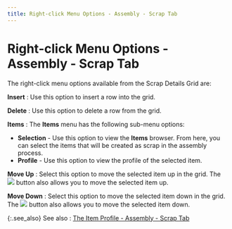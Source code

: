 ```yaml
---
title: Right-click Menu Options - Assembly - Scrap Tab
---
```


# Right-click Menu Options - Assembly - Scrap Tab


The right-click menu options available from the Scrap Details Grid are:


**Insert**
: Use this option to insert a row into the grid.


**Delete**
: Use this option to delete a row from the grid.


**Items**
: The **Items** menu has the following sub-menu options:

- **Selection** - Use this option to view the **Items** browser. From here, you can select the items that will be created as scrap in the assembly process.
- **Profile** - Use this option to view the profile of the selected item.



**Move Up**
: Select this option to move the selected item up in the grid. The ![]({{site.mi_baseurl}}/img/mi_up_arrow.gif) button also allows you to move the selected item up.


**Move Down**
: Select this option to move the selected item down in the grid. The ![]({{site.mi_baseurl}}/img/mi_down_arrow.gif) button also allows you to move the selected item down.


{:.see_also}
See also
: [The Item Profile - Assembly - Scrap Tab]({{site.mi_baseurl}}/misc/the_item_profile_assembly_scrap.html)
